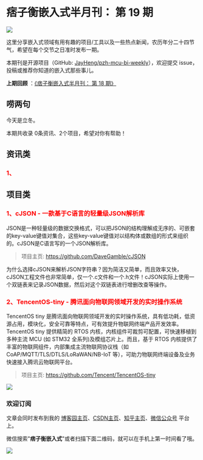 # 痞子衡嵌入式半月刊： 第 19 期

![](http://henjay724.com/image/cnblogs/pzh_mcu_bi_weekly.PNG)

这里分享嵌入式领域有用有趣的项目/工具以及一些热点新闻，农历年分二十四节气，希望在每个交节之日准时发布一期。

本期刊是开源项目（GitHub: [JayHeng/pzh-mcu-bi-weekly](https://github.com/JayHeng/pzh-mcu-bi-weekly)），欢迎提交 issue，投稿或推荐你知道的嵌入式那些事儿。

**上期回顾** ：[《痞子衡嵌入式半月刊： 第 18 期》](https://www.cnblogs.com/henjay724/p/13866420.html)

## 唠两句

今天是立冬。

本期共收录 0条资讯、2个项目，希望对你有帮助！

## 资讯类

### <font color="red">1、</font>


## 项目类

### <font color="red">1、cJSON - 一款基于C语言的轻量级JSON解析库</font>

JSON是一种轻量级的数据交换格式，可以把JSON的结构理解成无序的、可嵌套的key-value键值对集合，这些key-value键值对以结构体或数组的形式来组织的。cJSON是C语言写的一个JSON解析库。

> 项目主页: https://github.com/DaveGamble/cJSON

为什么选择cJSON来解析JSON字符串？因为简洁又简单，而且效率又快，cJSON工程文件也非常简单，仅一个.c文件和一个.h文件！cJSON实际上使用一个双链表来记录JSON数据，然后对这个双链表进行增删改查等操作。

### <font color="red">2、TencentOS-tiny - 腾讯面向物联网领域开发的实时操作系统</font>

TencentOS tiny 是腾讯面向物联网领域开发的实时操作系统，具有低功耗，低资源占用，模块化，安全可靠等特点，可有效提升物联网终端产品开发效率。TencentOS tiny 提供精简的 RTOS 内核，内核组件可裁剪可配置，可快速移植到多种主流 MCU (如 STM32 全系列)及模组芯片上。而且，基于 RTOS 内核提供了丰富的物联网组件，内部集成主流物联网协议栈（如 CoAP/MQTT/TLS/DTLS/LoRaWAN/NB-IoT 等），可助力物联网终端设备及业务快速接入腾讯云物联网平台。

> 项目主页: https://github.com/Tencent/TencentOS-tiny

![](http://henjay724.com/image/biweekly/TencentOS-tiny.PNG)

### 欢迎订阅

文章会同时发布到我的 [博客园主页](https://www.cnblogs.com/henjay724/)、[CSDN主页](https://blog.csdn.net/henjay724)、[知乎主页](https://www.zhihu.com/people/henjay724)、[微信公众号](http://weixin.sogou.com/weixin?type=1&query=痞子衡嵌入式) 平台上。

微信搜索"__痞子衡嵌入式__"或者扫描下面二维码，就可以在手机上第一时间看了哦。

![](http://henjay724.com/image/github/pzhMcu_qrcode_258x258.jpg)


